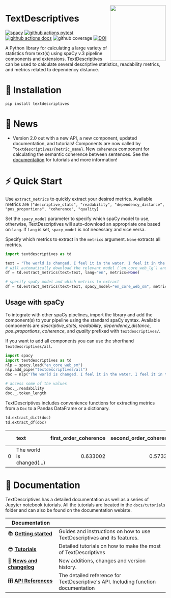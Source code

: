 
<a href="https://github.com/HLasse/TextDescriptives"><img src="https://github.com/HLasse/TextDescriptives/raw/main/docs/_static/icon.png" width="175" height="175" align="right" /></a>


# TextDescriptives

[![spacy](https://img.shields.io/badge/built%20with-spaCy-09a3d5.svg)](https://spacy.io)
[![github actions pytest](https://github.com/hlasse/textdescriptives/actions/workflows/tests.yml/badge.svg)](https://github.com/hlasse/textdescriptives/actions)
[![github actions docs](https://github.com/hlasse/textdescriptives/actions/workflows/documentation.yml/badge.svg)](https://hlasse.github.io/TextDescriptives/)
![github coverage](https://img.shields.io/endpoint?url=https://gist.githubusercontent.com/hlasse/24ee79064ca9d49616cbc410da65cee2/raw/badge-textdescriptives-pytest-coverage.json)
[![DOI](https://zenodo.org/badge/236710916.svg)](https://zenodo.org/badge/latestdoi/236710916)


A Python library for calculating a large variety of statistics from text(s) using spaCy v.3 pipeline components and extensions. TextDescriptives can be used to calculate several descriptive statistics, readability metrics, and metrics related to dependency distance. 

# 🔧 Installation
`pip install textdescriptives`

# 📰 News

* Version 2.0 out with a new API, a new component, updated documentation, and tutorials! Components are now called by "`textdescriptives/{metric_name}`. New `coherence` component for calculating the semantic coherence between sentences. See the [documentation](https://github.com/HLasse/TextDescriptives) for tutorials and more information!  



# ⚡ Quick Start

Use `extract_metrics` to quickly extract your desired metrics. Available metrics are `["descriptive_stats", "readability", "dependency_distance", "pos_proportions", "coherence", "quality]`

Set the `spacy_model` parameter to specify which spaCy model to use, otherwise, TextDescriptives will auto-download an appropriate one based on `lang`. If `lang` is set, `spacy_model` is not necessary and vice versa.

Specify which metrics to extract in the `metrics` argument. `None` extracts all metrics. 

```py
import textdescriptives as td

text = "The world is changed. I feel it in the water. I feel it in the earth. I smell it in the air. Much that once was is lost, for none now live who remember it."
# will automatically download the relevant model (´en_core_web_lg´) and extract all metrics
df = td.extract_metrics(text=text, lang="en", metrics=None)

# specify spaCy model and which metrics to extract
df = td.extract_metrics(text=text, spacy_model="en_core_web_sm", metrics=["readability", "coherence"])
```


## Usage with spaCy

To integrate with other spaCy pipelines, import the library and add the component(s) to your pipeline using the standard spaCy syntax. Available components are *descriptive_stats*, *readability*, *dependency_distance*, *pos_proportions*, *coherence*, and *quality* prefixed with `textdescriptives/`. 

If you want to add all components you can use the shorthand `textdescriptives/all`.

```py
import spacy
import textdescriptives as td
nlp = spacy.load("en_core_web_sm")
nlp.add_pipe("textdescriptives/all") 
doc = nlp("The world is changed. I feel it in the water. I feel it in the earth. I smell it in the air. Much that once was is lost, for none now live who remember it.")

# access some of the values
doc._.readability
doc._.token_length
```

TextDescriptives includes convenience functions for extracting metrics from a `Doc` to a Pandas DataFrame or a dictionary.

```py
td.extract_dict(doc)
td.extract_df(doc)
```
|    | text                      |   first_order_coherence |   second_order_coherence |   pos_prop_DET |   pos_prop_NOUN |   pos_prop_AUX |   pos_prop_VERB |   pos_prop_PUNCT |   pos_prop_PRON |   pos_prop_ADP |   pos_prop_ADV |   pos_prop_SCONJ |   flesch_reading_ease |   flesch_kincaid_grade |    smog |   gunning_fog |   automated_readability_index |   coleman_liau_index |     lix |   rix |   n_stop_words |   alpha_ratio |   mean_word_length |   doc_length |   proportion_ellipsis |   proportion_bullet_points |   duplicate_line_chr_fraction |   duplicate_paragraph_chr_fraction |   duplicate_5-gram_chr_fraction |   duplicate_6-gram_chr_fraction |   duplicate_7-gram_chr_fraction |   duplicate_8-gram_chr_fraction |   duplicate_9-gram_chr_fraction |   duplicate_10-gram_chr_fraction |   top_2-gram_chr_fraction |   top_3-gram_chr_fraction |   top_4-gram_chr_fraction |   symbol_#_to_word_ratio | contains_lorem ipsum   | passed_quality_check   |   dependency_distance_mean |   dependency_distance_std |   prop_adjacent_dependency_relation_mean |   prop_adjacent_dependency_relation_std |   token_length_mean |   token_length_median |   token_length_std |   sentence_length_mean |   sentence_length_median |   sentence_length_std |   syllables_per_token_mean |   syllables_per_token_median |   syllables_per_token_std |   n_tokens |   n_unique_tokens |   proportion_unique_tokens |   n_characters |   n_sentences |
|---:|:--------------------------|------------------------:|-------------------------:|---------------:|----------------:|---------------:|----------------:|-----------------:|----------------:|---------------:|---------------:|-----------------:|----------------------:|-----------------------:|--------:|--------------:|------------------------------:|---------------------:|--------:|------:|---------------:|--------------:|-------------------:|-------------:|----------------------:|---------------------------:|------------------------------:|-----------------------------------:|--------------------------------:|--------------------------------:|--------------------------------:|--------------------------------:|--------------------------------:|---------------------------------:|--------------------------:|--------------------------:|--------------------------:|-------------------------:|:-----------------------|:-----------------------|---------------------------:|--------------------------:|-----------------------------------------:|----------------------------------------:|--------------------:|----------------------:|-------------------:|-----------------------:|-------------------------:|----------------------:|---------------------------:|-----------------------------:|--------------------------:|-----------:|------------------:|---------------------------:|---------------:|--------------:|
|  0 | The world is changed(...) |                0.633002 |                 0.573323 |       0.097561 |        0.121951 |      0.0731707 |        0.170732 |         0.146341 |        0.195122 |      0.0731707 |      0.0731707 |        0.0487805 |               107.879 |             -0.0485714 | 5.68392 |       3.94286 |                      -2.45429 |            -0.708571 | 12.7143 |   0.4 |             24 |      0.853659 |            2.95122 |           41 |                     0 |                          0 |                             0 |                                  0 |                        0.232258 |                        0.232258 |                               0 |                               0 |                               0 |                                0 |                 0.0580645 |                  0.174194 |                         0 |                        0 | False                  | False                  |                    1.77524 |                  0.553188 |                                 0.457143 |                               0.0722806 |             3.28571 |                     3 |            1.54127 |                      7 |                        6 |               3.09839 |                    1.08571 |                            1 |                  0.368117 |         35 |                23 |                   0.657143 |            121 |             5 |




# 📖 Documentation

TextDescriptives has a detailed documentation as well as a series of Jupyter notebook tutorials.
All the tutorials are located in the `docs/tutorials` folder and can also be found on the documentation webiste.


| Documentation              |                                                                             |
| -------------------------- | --------------------------------------------------------------------------- |
| 📚 **[Getting started]**       | Guides and instructions on how to use TextDescriptives and its features.                                |
| 😎 **[Tutorials]**               | Detailed tutorials on how to make the most of TextDescriptives                        |
| 📰 **[News and changelog]** | New additions, changes and version history.                                 |
| 🎛 **[API References]**     | The detailed reference for TextDescriptive's API. Including function documentation |


[Tutorials]: https://hlasse.github.io/TextDescriptives/tutorial.html
[Getting started]: https://hlasse.github.io/TextDescriptives/usingthepackage.html
[API References]: https://hlasse.github.io/TextDescriptives/index.html
[News and changelog]: https://hlasse.github.io/TextDescriptives/news.html
